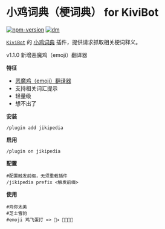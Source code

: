 # 小鸡词典（梗词典） for KiviBot

[![npm-version](https://img.shields.io/npm/v/kivibot-plugin-jikipedia?color=ffd47a&label=kivibot-plugin-jikipedia&style=flat-square)](https://npm.im/kivibot-plugin-jikipedia)
[![dm](https://shields.io/npm/dt/kivibot-plugin-jikipedia?color=ffd47a&style=flat-square)](https://npm.im/kivibot-plugin-jikipedia)

[`KiviBot`](https://github.com/KiviBotLab/KiviBot) 的 [小鸡词典](https://jikipedia.com/) 插件，提供请求抓取相关梗词释义。

v1.1.0 新增恶魔鸡（emoji）翻译器

**特征**

- [恶魔鸡（emoji）翻译器](https://jikipedia.com/activity/emoji?ref=app)
- 支持相关词汇提示
- 轻量级
- 想不出了

**安装**

```shell
/plugin add jikipedia
```

**启用**

```shell
/plugin on jikipedia
```

**配置**

```shell
#配置触发前缀，无须重载插件
/jikipedia prefix <触发前缀>
```

**使用**

```
#鸡你太美
#芝士雪豹
#emoji 鸡飞蛋打 => 🐔✈️ 🥚🤜😣🤛
```

